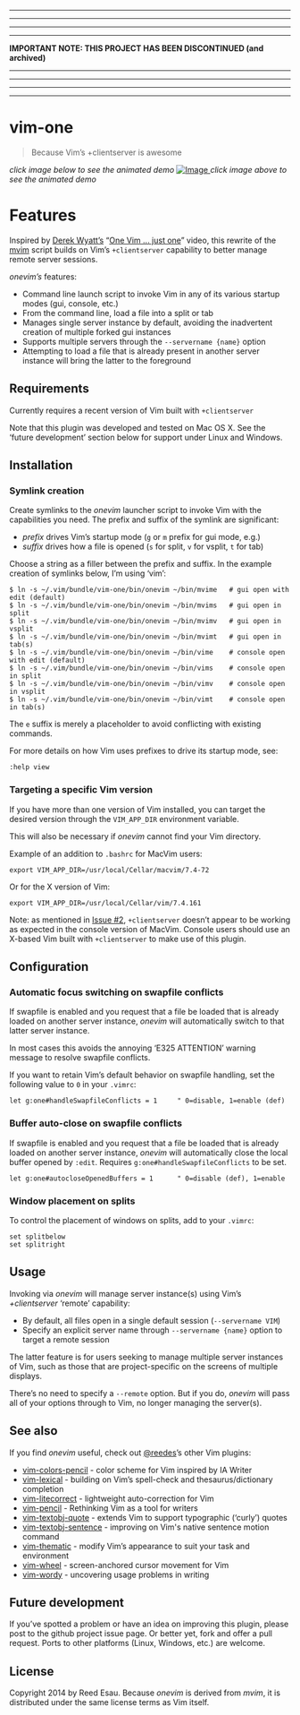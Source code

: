 - - -
- - -
- - -
- - - 
**IMPORTANT NOTE: THIS PROJECT HAS BEEN DISCONTINUED (and archived)**
- - -
- - -
- - -
- - -

# vim-one

> Because Vim’s +clientserver is awesome

_click image below to see the animated demo_
[ ![Image](screenshots/demo1.png "Demo Snapshot") ](screenshots/demo.gif "Demo Animated")
_click image above to see the animated demo_

# Features

Inspired by [Derek Wyatt’s][dw] “[One Vim ... just one][ov]” video, this
rewrite of the [mvim][mv] script builds on Vim’s `+clientserver` capability to
better manage remote server sessions.

_onevim’s_ features:

* Command line launch script to invoke Vim in any of its various startup modes
  (gui, console, etc.)
* From the command line, load a file into a split or tab
* Manages single server instance by default, avoiding the inadvertent creation
  of multiple forked gui instances
* Supports multiple servers through the `--servername {name}` option
* Attempting to load a file that is already present in another server instance
  will bring the latter to the foreground

## Requirements

Currently requires a recent version of Vim built with `+clientserver`

Note that this plugin was developed and tested on Mac OS X. See the ‘future
development’ section below for support under Linux and Windows.

## Installation

### Symlink creation

Create symlinks to the _onevim_ launcher script to invoke Vim with the
capabilities you need. The prefix and suffix of the symlink are
significant:

* _prefix_ drives Vim’s startup mode (`g` or `m` prefix for gui mode, e.g.)
* _suffix_ drives how a file is opened (`s` for split, `v` for vsplit, `t` for tab)

Choose a string as a filler between the prefix and suffix. In the example
creation of symlinks below, I’m using ‘vim’:

```
$ ln -s ~/.vim/bundle/vim-one/bin/onevim ~/bin/mvime   # gui open with edit (default)
$ ln -s ~/.vim/bundle/vim-one/bin/onevim ~/bin/mvims   # gui open in split
$ ln -s ~/.vim/bundle/vim-one/bin/onevim ~/bin/mvimv   # gui open in vsplit
$ ln -s ~/.vim/bundle/vim-one/bin/onevim ~/bin/mvimt   # gui open in tab(s)
$ ln -s ~/.vim/bundle/vim-one/bin/onevim ~/bin/vime    # console open with edit (default)
$ ln -s ~/.vim/bundle/vim-one/bin/onevim ~/bin/vims    # console open in split
$ ln -s ~/.vim/bundle/vim-one/bin/onevim ~/bin/vimv    # console open in vsplit
$ ln -s ~/.vim/bundle/vim-one/bin/onevim ~/bin/vimt    # console open in tab(s)
```

The `e` suffix is merely a placeholder to avoid conflicting with existing commands.

For more details on how Vim uses prefixes to drive its startup mode, see:

```
:help view
```

### Targeting a specific Vim version

If you have more than one version of Vim installed, you can target the
desired version through the `VIM_APP_DIR` environment variable.

This will also be necessary if _onevim_ cannot find your Vim directory.

Example of an addition to `.bashrc` for MacVim users:

```
export VIM_APP_DIR=/usr/local/Cellar/macvim/7.4-72
```

Or for the X version of Vim:

```
export VIM_APP_DIR=/usr/local/Cellar/vim/7.4.161
```

Note: as mentioned in [Issue #2][i2], `+clientserver` doesn’t appear to be
working as expected in the console version of MacVim. Console users should use
an X-based Vim built with `+clientserver` to make use of this plugin.

[i2]:https://github.com/reedes/vim-one/issues/2

## Configuration

### Automatic focus switching on swapfile conflicts

If swapfile is enabled and you request that a file be loaded that is
already loaded on another server instance, _onevim_ will automatically
switch to that latter server instance. 

In most cases this avoids the annoying ‘E325 ATTENTION’ warning message to
resolve swapfile conflicts.

If you want to retain Vim’s default behavior on swapfile handling, set the
following value to `0` in your `.vimrc`:

```
let g:one#handleSwapfileConflicts = 1     " 0=disable, 1=enable (def)
```

### Buffer auto-close on swapfile conflicts

If swapfile is enabled and you request that a file be loaded that is
already loaded on another server instance, _onevim_ will automatically
close the local buffer opened by `:edit`. Requires
`g:one#handleSwapfileConflicts` to be set.

```
let g:one#autocloseOpenedBuffers = 1      " 0=disable (def), 1=enable
```

### Window placement on splits

To control the placement of windows on splits, add to your `.vimrc`:

```
set splitbelow
set splitright
```

## Usage

Invoking via _onevim_ will manage server instance(s) using Vim’s
_+clientserver_ ‘remote’ capability:

* By default, all files open in a single default session (`--servername
  VIM`)
* Specify an explicit server name through `--servername {name}` option to
  target a remote session

The latter feature is for users seeking to manage multiple server
instances of Vim, such as those that are project-specific on the screens
of multiple displays. 

There’s no need to specify a `--remote` option. But if you do, _onevim_
will pass all of your options through to Vim, no longer managing the
server(s).

## See also

If you find _onevim_ useful, check out [@reedes][re]’s other Vim plugins:

* [vim-colors-pencil][cp] - color scheme for Vim inspired by IA Writer
* [vim-lexical][lx] - building on Vim’s spell-check and thesaurus/dictionary completion
* [vim-litecorrect][lc] - lightweight auto-correction for Vim
* [vim-pencil][pn] - Rethinking Vim as a tool for writers
* [vim-textobj-quote][qu] - extends Vim to support typographic (‘curly’) quotes
* [vim-textobj-sentence][ts] - improving on Vim's native sentence motion command
* [vim-thematic][th] - modify Vim’s appearance to suit your task and environment 
* [vim-wheel][wh] - screen-anchored cursor movement for Vim
* [vim-wordy][wo] - uncovering usage problems in writing 

[mv]: https://github.com/b4winckler/macvim/blob/master/src/MacVim/mvim
[ov]: http://vimeo.com/4446112
[dw]: https://github.com/derekwyatt
[re]: http://github.com/reedes
[cp]: http://github.com/reedes/vim-colors-pencil
[pn]: http://github.com/reedes/vim-pencil
[lx]: http://github.com/reedes/vim-lexical
[lc]: http://github.com/reedes/vim-litecorrect
[qu]: http://github.com/reedes/vim-textobj-quote
[ts]: http://github.com/reedes/vim-textobj-sentence
[th]: http://github.com/reedes/vim-thematic
[wo]: http://github.com/reedes/vim-wordy
[wh]: http://github.com/reedes/vim-wheel

## Future development

If you’ve spotted a problem or have an idea on improving this plugin,
please post to the github project issue page. Or better yet, fork and
offer a pull request. Ports to other platforms (Linux, Windows, etc.) are
welcome.

## License

Copyright 2014 by Reed Esau. Because _onevim_ is derived from _mvim_, it
is distributed under the same license terms as Vim itself.
